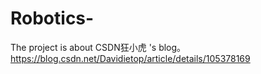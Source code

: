 # Robotics-
The project is about CSDN狂小虎 's blog。https://blog.csdn.net/Davidietop/article/details/105378169
